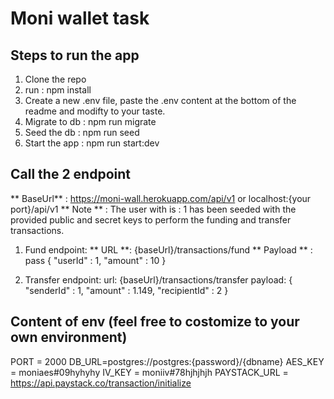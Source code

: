 # Moni wallet task

## Steps to run the app
1. Clone the repo
2. run : npm install
3. Create a new .env file, paste the .env content at the bottom of the readme and modifty to your taste.
4. Migrate to db : npm run migrate
5. Seed the db : npm run seed
6. Start the app : npm run start:dev

## Call the 2 endpoint
  ** BaseUrl** : https://moni-wall.herokuapp.com/api/v1 or localhost:{your port}/api/v1
  ** Note ** : The user with is : 1 has been seeded with the provided public and secret keys to perform the funding and transfer transactions.
  1. Fund endpoint:
  ** URL **: {baseUrl}/transactions/fund
  ** Payload ** : 
  pass {
      "userId" : 1,
      "amount" : 10
  }



2. Transfer endpoint:
url: {baseUrl}/transactions/transfer
payload:
{
    "senderId" : 1,
    "amount" : 1.149,
    "recipientId" : 2
}

## Content of env (feel free to costomize to your own environment)
PORT = 2000
DB_URL=postgres://postgres:{password}/{dbname}
AES_KEY = moniaes#09hyhyhy
IV_KEY = moniiv#78hjhjhjh
PAYSTACK_URL = https://api.paystack.co/transaction/initialize
